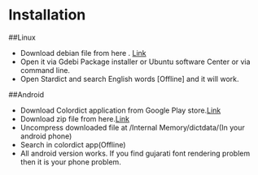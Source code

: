 Installation
=============

##Linux

- Download debian file from here . [Link](https://github.com/codejar-lab/oguj-dict-pkg/blob/master/oguj-dict-pkg_latest.deb)
- Open it via Gdebi Package installer or Ubuntu software Center or via command line.
- Open Stardict and search English words [Offline] and it will work.


##Android

- Download Colordict application from Google Play store.[Link](https://play.google.com/store/apps/details?id=com.socialnmobile.colordict&hl=en)
- Download zip file from here.[Link](https://github.com/codejar-lab/oguj-dict-pkg/blob/master/Android/opengujarat_android_all.zip)
- Uncompress downloaded file at /Internal Memory/dictdata/(In your android phone)
- Search in colordict app(Offline)
- All android version works. If you find gujarati font rendering problem then it is your phone problem.
